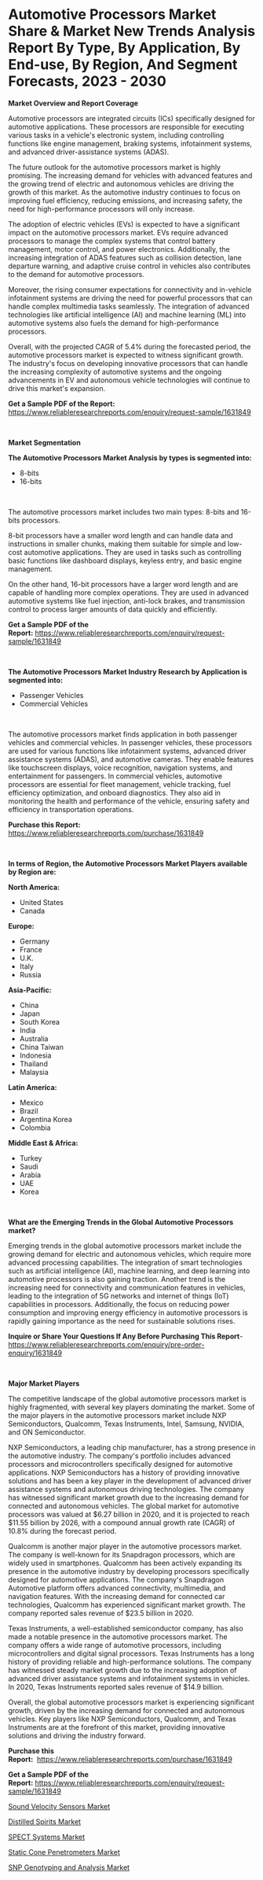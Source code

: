 <p><h1>Automotive Processors Market Share & Market New Trends Analysis Report By Type, By Application, By End-use, By Region, And Segment Forecasts, 2023 - 2030</h1></p><p><strong>Market Overview and Report Coverage</strong></p>
<p><p>Automotive processors are integrated circuits (ICs) specifically designed for automotive applications. These processors are responsible for executing various tasks in a vehicle's electronic system, including controlling functions like engine management, braking systems, infotainment systems, and advanced driver-assistance systems (ADAS).</p><p>The future outlook for the automotive processors market is highly promising. The increasing demand for vehicles with advanced features and the growing trend of electric and autonomous vehicles are driving the growth of this market. As the automotive industry continues to focus on improving fuel efficiency, reducing emissions, and increasing safety, the need for high-performance processors will only increase.</p><p>The adoption of electric vehicles (EVs) is expected to have a significant impact on the automotive processors market. EVs require advanced processors to manage the complex systems that control battery management, motor control, and power electronics. Additionally, the increasing integration of ADAS features such as collision detection, lane departure warning, and adaptive cruise control in vehicles also contributes to the demand for automotive processors.</p><p>Moreover, the rising consumer expectations for connectivity and in-vehicle infotainment systems are driving the need for powerful processors that can handle complex multimedia tasks seamlessly. The integration of advanced technologies like artificial intelligence (AI) and machine learning (ML) into automotive systems also fuels the demand for high-performance processors.</p><p>Overall, with the projected CAGR of 5.4% during the forecasted period, the automotive processors market is expected to witness significant growth. The industry's focus on developing innovative processors that can handle the increasing complexity of automotive systems and the ongoing advancements in EV and autonomous vehicle technologies will continue to drive this market's expansion.</p></p>
<p><strong>Get a Sample PDF of the Report:</strong> <a href="https://www.reliableresearchreports.com/enquiry/request-sample/1631849">https://www.reliableresearchreports.com/enquiry/request-sample/1631849</a></p>
<p>&nbsp;</p>
<p><strong>Market Segmentation</strong></p>
<p><strong>The Automotive Processors Market Analysis by types is segmented into:</strong></p>
<p><ul><li>8-bits</li><li>16-bits</li></ul></p>
<p>&nbsp;</p>
<p><p>The automotive processors market includes two main types: 8-bits and 16-bits processors. </p><p>8-bit processors have a smaller word length and can handle data and instructions in smaller chunks, making them suitable for simple and low-cost automotive applications. They are used in tasks such as controlling basic functions like dashboard displays, keyless entry, and basic engine management.</p><p>On the other hand, 16-bit processors have a larger word length and are capable of handling more complex operations. They are used in advanced automotive systems like fuel injection, anti-lock brakes, and transmission control to process larger amounts of data quickly and efficiently.</p></p>
<p><strong>Get a Sample PDF of the Report:</strong>&nbsp;<a href="https://www.reliableresearchreports.com/enquiry/request-sample/1631849">https://www.reliableresearchreports.com/enquiry/request-sample/1631849</a></p>
<p>&nbsp;</p>
<p><strong>The Automotive Processors Market Industry Research by Application is segmented into:</strong></p>
<p><ul><li>Passenger Vehicles</li><li>Commercial Vehicles</li></ul></p>
<p>&nbsp;</p>
<p><p>The automotive processors market finds application in both passenger vehicles and commercial vehicles. In passenger vehicles, these processors are used for various functions like infotainment systems, advanced driver assistance systems (ADAS), and automotive cameras. They enable features like touchscreen displays, voice recognition, navigation systems, and entertainment for passengers. In commercial vehicles, automotive processors are essential for fleet management, vehicle tracking, fuel efficiency optimization, and onboard diagnostics. They also aid in monitoring the health and performance of the vehicle, ensuring safety and efficiency in transportation operations.</p></p>
<p><strong>Purchase this Report:</strong>&nbsp; <a href="https://www.reliableresearchreports.com/purchase/1631849">https://www.reliableresearchreports.com/purchase/1631849</a></p>
<p>&nbsp;</p>
<p><strong>In terms of Region, the Automotive Processors Market Players available by Region are:</strong></p>
<p>
    <p> <strong> North America: </strong>
        <ul>
            <li>United States</li>
            <li>Canada</li>
        </ul>
        </p> 
    <p> <strong> Europe: </strong>
        <ul>
            <li>Germany</li>
            <li>France</li>
            <li>U.K.</li>
            <li>Italy</li>
            <li>Russia</li>
        </ul>
        </p> 
    <p> <strong> Asia-Pacific: </strong>
        <ul>
            <li>China</li>
            <li>Japan</li>
            <li>South Korea</li>
            <li>India</li>
            <li>Australia</li>
            <li>China Taiwan</li>
            <li>Indonesia</li>
            <li>Thailand</li>
            <li>Malaysia</li>
        </ul>
        </p> 
    <p> <strong> Latin America: </strong>
        <ul>
            <li>Mexico</li>
            <li>Brazil</li>
            <li>Argentina Korea</li>
            <li>Colombia</li>
        </ul>
        </p> 
    <p> <strong> Middle East & Africa: </strong>
        <ul>
            <li>Turkey</li>
            <li>Saudi</li>
            <li>Arabia</li>
            <li>UAE</li>
            <li>Korea</li>
        </ul>
    </p>
    </p>
<p>&nbsp;</p>
<p><strong>What are the Emerging Trends in the Global Automotive Processors market?</strong></p>
<p><p>Emerging trends in the global automotive processors market include the growing demand for electric and autonomous vehicles, which require more advanced processing capabilities. The integration of smart technologies such as artificial intelligence (AI), machine learning, and deep learning into automotive processors is also gaining traction. Another trend is the increasing need for connectivity and communication features in vehicles, leading to the integration of 5G networks and internet of things (IoT) capabilities in processors. Additionally, the focus on reducing power consumption and improving energy efficiency in automotive processors is rapidly gaining importance as the need for sustainable solutions rises.</p></p>
<p><strong>Inquire or Share Your Questions If Any Before Purchasing This Report</strong>- <a href="https://www.reliableresearchreports.com/enquiry/pre-order-enquiry/1631849">https://www.reliableresearchreports.com/enquiry/pre-order-enquiry/1631849</a></p>
<p>&nbsp;</p>
<p><strong>Major Market Players</strong></p>
<p><p>The competitive landscape of the global automotive processors market is highly fragmented, with several key players dominating the market. Some of the major players in the automotive processors market include NXP Semiconductors, Qualcomm, Texas Instruments, Intel, Samsung, NVIDIA, and ON Semiconductor.</p><p>NXP Semiconductors, a leading chip manufacturer, has a strong presence in the automotive industry. The company's portfolio includes advanced processors and microcontrollers specifically designed for automotive applications. NXP Semiconductors has a history of providing innovative solutions and has been a key player in the development of advanced driver assistance systems and autonomous driving technologies. The company has witnessed significant market growth due to the increasing demand for connected and autonomous vehicles. The global market for automotive processors was valued at $6.27 billion in 2020, and it is projected to reach $11.55 billion by 2026, with a compound annual growth rate (CAGR) of 10.8% during the forecast period.</p><p>Qualcomm is another major player in the automotive processors market. The company is well-known for its Snapdragon processors, which are widely used in smartphones. Qualcomm has been actively expanding its presence in the automotive industry by developing processors specifically designed for automotive applications. The company's Snapdragon Automotive platform offers advanced connectivity, multimedia, and navigation features. With the increasing demand for connected car technologies, Qualcomm has experienced significant market growth. The company reported sales revenue of $23.5 billion in 2020.</p><p>Texas Instruments, a well-established semiconductor company, has also made a notable presence in the automotive processors market. The company offers a wide range of automotive processors, including microcontrollers and digital signal processors. Texas Instruments has a long history of providing reliable and high-performance solutions. The company has witnessed steady market growth due to the increasing adoption of advanced driver assistance systems and infotainment systems in vehicles. In 2020, Texas Instruments reported sales revenue of $14.9 billion.</p><p>Overall, the global automotive processors market is experiencing significant growth, driven by the increasing demand for connected and autonomous vehicles. Key players like NXP Semiconductors, Qualcomm, and Texas Instruments are at the forefront of this market, providing innovative solutions and driving the industry forward.</p></p>
<p><strong>Purchase this Report:</strong>&nbsp;&nbsp;<a href="https://www.reliableresearchreports.com/purchase/1631849">https://www.reliableresearchreports.com/purchase/1631849</a></p>
<p></p>
<p><strong>Get a Sample PDF of the Report:</strong>&nbsp;<a href="https://www.reliableresearchreports.com/enquiry/request-sample/1631849">https://www.reliableresearchreports.com/enquiry/request-sample/1631849</a></p>
<p><p><a href="https://medium.com/@kennethjensen27/sound-velocity-sensors-nbsp-market-focuses-on-market-share-size-and-projected-forecast-till-2030-ef9a8304b6e2">Sound Velocity Sensors Market</a></p><p><a href="https://www.linkedin.com/pulse/distilled-spirits-market-size-share-amp-trends-analysis-lg3fe/">Distilled Spirits Market</a></p><p><a href="https://www.linkedin.com/pulse/spect-systems-market-size-share-global-analysis-report-2023-pvsde/">SPECT Systems Market</a></p><p><a href="https://medium.com/@santoshh992151/static-cone-penetrometers-market-report-reveals-the-latest-trends-and-growth-opportunities-of-this-1bc3d32a820b">Static Cone Penetrometers Market</a></p><p><a href="https://www.linkedin.com/pulse/snp-genotyping-analysis-market-size-growth-forecast-from-7zcoe/">SNP Genotyping and Analysis Market</a></p></p>